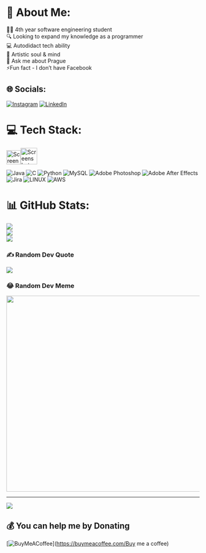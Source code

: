 # 💫 About Me:
👨‍🎓 4th year software engineering student <br>🔍 Looking to expand my knowledge as a programmer <br>💻 Autodidact tech ability<br>🎨 Artistic soul & mind<br>💬 Ask me about Prague <br>⚡️Fun fact - I don’t have Facebook <br>


## 🌐 Socials:
[![Instagram](https://img.shields.io/badge/Instagram-%23E4405F.svg?logo=Instagram&logoColor=white)](https://instagram.com/sh4lev) [![LinkedIn](https://img.shields.io/badge/LinkedIn-%230077B5.svg?logo=linkedin&logoColor=white)](https://www.linkedin.com/in/shalev-sharabi-0aa27b12a) 

# 💻 Tech Stack:
<img width="37" alt="Screenshot 2024-07-01 at 20 57 36" src="https://github.com/ShalevShar/ShalevShar/assets/127881894/7a912896-299b-461e-8e9f-06878e9ef471"><img width="43" alt="Screenshot 2024-07-01 at 20 57 52" src="https://github.com/ShalevShar/ShalevShar/assets/127881894/dc39c897-e1ce-474f-a167-0a1922b9344d">


![Java](https://img.shields.io/badge/java-%23ED8B00.svg?style=for-the-badge&logo=java&logoColor=white) ![C](https://img.shields.io/badge/c-%2300599C.svg?style=for-the-badge&logo=c&logoColor=white) ![Python](https://img.shields.io/badge/python-3670A0?style=for-the-badge&logo=python&logoColor=ffdd54) ![MySQL](https://img.shields.io/badge/mysql-%2300f.svg?style=for-the-badge&logo=mysql&logoColor=white) ![Adobe Photoshop](https://img.shields.io/badge/adobephotoshop-%2331A8FF.svg?style=for-the-badge&logo=adobephotoshop&logoColor=white) ![Adobe After Effects](https://img.shields.io/badge/Adobe%20After%20Effects-9999FF.svg?style=for-the-badge&logo=Adobe%20After%20Effects&logoColor=white) ![Jira](https://img.shields.io/badge/jira-%230A0FFF.svg?style=for-the-badge&logo=jira&logoColor=white) ![LINUX](https://img.shields.io/badge/Linux-FCC624?style=for-the-badge&logo=linux&logoColor=black) ![AWS](https://img.shields.io/badge/AWS-%23FF9900.svg?style=for-the-badge&logo=amazon-aws&logoColor=white)
# 📊 GitHub Stats:
![](https://github-readme-stats.vercel.app/api?username=ShalevShar&theme=dark&hide_border=false&include_all_commits=false&count_private=true)<br/>
![](https://github-readme-streak-stats.herokuapp.com/?user=ShalevShar&theme=dark&hide_border=false)<br/>
![](https://github-readme-stats.vercel.app/api/top-langs/?username=ShalevShar&theme=dark&hide_border=false&include_all_commits=false&count_private=true&layout=compact)

### ✍️ Random Dev Quote
![](https://quotes-github-readme.vercel.app/api?type=horizontal&theme=radical)

### 😂 Random Dev Meme
<img src="https://random-memer.herokuapp.com/" width="512px"/>

---
[![](https://visitcount.itsvg.in/api?id=ShalevShar&icon=0&color=0)](https://visitcount.itsvg.in)

  ## 💰 You can help me by Donating
  [![BuyMeACoffee](https://img.shields.io/badge/Buy%20Me%20a%20Coffee-ffdd00?style=for-the-badge&logo=buy-me-a-coffee&logoColor=black)](https://buymeacoffee.com/Buy me a coffee) 

  
<!-- Proudly created with GPRM ( https://gprm.itsvg.in ) -->
